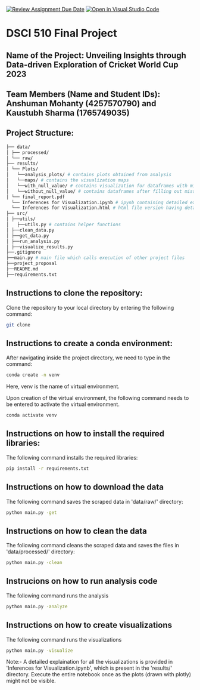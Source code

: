 [![Review Assignment Due Date](https://classroom.github.com/assets/deadline-readme-button-24ddc0f5d75046c5622901739e7c5dd533143b0c8e959d652212380cedb1ea36.svg)](https://classroom.github.com/a/h_LXMCrc)
[![Open in Visual Studio Code](https://classroom.github.com/assets/open-in-vscode-718a45dd9cf7e7f842a935f5ebbe5719a5e09af4491e668f4dbf3b35d5cca122.svg)](https://classroom.github.com/online_ide?assignment_repo_id=12837995&assignment_repo_type=AssignmentRepo)
# DSCI 510 Final Project

## Name of the Project: Unveiling Insights through Data-driven Exploration of Cricket World Cup 2023

## Team Members (Name and Student IDs): Anshuman Mohanty (4257570790) and Kaustubh Sharma (1765749035)
## Project Structure:
 ```sh
├── data/
│ ├── processed/
│ └── raw/
├── results/
│ └── Plots/
│   └──analysis_plots/ # contains plots obtained from analysis
│   └──maps/ # contains the visualization maps
│   └──with_null_value/ # contains visualization for dataframes with missing values
│   └──without_null_value/ # contains dataframes after filling out missing values
│ └── final_report.pdf
   └── Inferences for Visualization.ipynb # ipynb containing detailed explanation for visualizations
   └── Inferences for Visualization.html # html file version having detailed explanation for visualizations
├── src/
│ ├──utils/
│   ├──utils.py # contains helper functions
│ ├──clean_data.py
│ ├──get_data.py
│ ├──run_analysis.py
│ ├──visualize_results.py
├──.gitignore
├──main.py # main file which calls execution of other project files
├──project_proposal
├──README.md
├──requirements.txt
  ```
## Instructions to clone the repository:
Clone the repository to your local directory by entering the following command:
  ```sh
  git clone 
  ```

## Instructions to create a conda environment: 

After navigating inside the project directory, we need to type in the command: 
  ```sh
  conda create -n venv
  ```
Here, venv is the name of virtual environment.

Upon creation of the virtual environment, the following command needs to be entered to activate the virtual environment.
  ```sh
  conda activate venv
  ```

## Instructions on how to install the required libraries: 
The following command installs the required libraries: 
  ```sh
  pip install -r requirements.txt
  ```

## Instructions on how to download the data
The following command saves the scraped data in 'data/raw/' directory: 
  ```sh
  python main.py -get
  ```

## Instructions on how to clean the data
The following command cleans the scraped data and saves the files in 'data/processed/' directory: 
  ```sh
  python main.py -clean
  ```
## Instrucions on how to run analysis code
The following command runs the analysis
  ```sh
  python main.py -analyze
  ```

## Instructions on how to create visualizations
The following command runs the visualizations
  ```sh
  python main.py -visualize
  ```

Note:- A detailed explaination for all the visualizations is provided in 'Inferences for Visualization.ipynb', which is present in the 'results/' directory. Execute the entire notebook once as the plots (drawn with plotly) might not be visible. 
